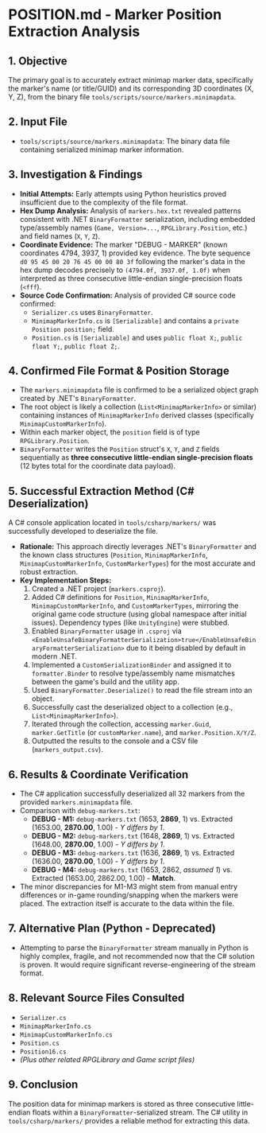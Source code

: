 # POSITION.md - Marker Position Extraction Analysis

## 1. Objective

The primary goal is to accurately extract minimap marker data, specifically the marker's name (or title/GUID) and its corresponding 3D coordinates (X, Y, Z), from the binary file `tools/scripts/source/markers.minimapdata`.

## 2. Input File

*   `tools/scripts/source/markers.minimapdata`: The binary data file containing serialized minimap marker information.

## 3. Investigation & Findings

*   **Initial Attempts:** Early attempts using Python heuristics proved insufficient due to the complexity of the file format.
*   **Hex Dump Analysis:** Analysis of `markers.hex.txt` revealed patterns consistent with .NET `BinaryFormatter` serialization, including embedded type/assembly names (`Game, Version=...`, `RPGLibrary.Position`, etc.) and field names (`X`, `Y`, `Z`).
*   **Coordinate Evidence:** The marker "DEBUG - MARKER" (known coordinates 4794, 3937, 1) provided key evidence. The byte sequence `d0 95 45 00 20 76 45 00 00 80 3f` following the marker's data in the hex dump decodes precisely to `(4794.0f, 3937.0f, 1.0f)` when interpreted as three consecutive little-endian single-precision floats (`<fff`).
*   **Source Code Confirmation:** Analysis of provided C# source code confirmed:
    *   `Serializer.cs` uses `BinaryFormatter`.
    *   `MinimapMarkerInfo.cs` is `[Serializable]` and contains a `private Position position;` field.
    *   `Position.cs` is `[Serializable]` and uses `public float X;`, `public float Y;`, `public float Z;`.

## 4. Confirmed File Format & Position Storage

*   The `markers.minimapdata` file is confirmed to be a serialized object graph created by .NET's `BinaryFormatter`.
*   The root object is likely a collection (`List<MinimapMarkerInfo>` or similar) containing instances of `MinimapMarkerInfo` derived classes (specifically `MinimapCustomMarkerInfo`).
*   Within each marker object, the `position` field is of type `RPGLibrary.Position`.
*   `BinaryFormatter` writes the `Position` struct's `X`, `Y`, and `Z` fields sequentially as **three consecutive little-endian single-precision floats** (12 bytes total for the coordinate data payload).

## 5. Successful Extraction Method (C# Deserialization)

A C# console application located in `tools/csharp/markers/` was successfully developed to deserialize the file.

*   **Rationale:** This approach directly leverages .NET's `BinaryFormatter` and the known class structures (`Position`, `MinimapMarkerInfo`, `MinimapCustomMarkerInfo`, `CustomMarkerTypes`) for the most accurate and robust extraction.
*   **Key Implementation Steps:**
    1.  Created a .NET project (`markers.csproj`).
    2.  Added C# definitions for `Position`, `MinimapMarkerInfo`, `MinimapCustomMarkerInfo`, and `CustomMarkerTypes`, mirroring the original game code structure (using global namespace after initial issues). Dependency types (like `UnityEngine`) were stubbed.
    3.  Enabled `BinaryFormatter` usage in `.csproj` via `<EnableUnsafeBinaryFormatterSerialization>true</EnableUnsafeBinaryFormatterSerialization>` due to it being disabled by default in modern .NET.
    4.  Implemented a `CustomSerializationBinder` and assigned it to `formatter.Binder` to resolve type/assembly name mismatches between the game's build and the utility app.
    5.  Used `BinaryFormatter.Deserialize()` to read the file stream into an object.
    6.  Successfully cast the deserialized object to a collection (e.g., `List<MinimapMarkerInfo>`).
    7.  Iterated through the collection, accessing `marker.Guid`, `marker.GetTitle` (or `customMarker.name`), and `marker.Position.X/Y/Z`.
    8.  Outputted the results to the console and a CSV file (`markers_output.csv`).

## 6. Results & Coordinate Verification

*   The C# application successfully deserialized all 32 markers from the provided `markers.minimapdata` file.
*   Comparison with `debug-markers.txt`:
    *   **DEBUG - M1:** `debug-markers.txt` (1653, **2869**, 1) vs. Extracted (1653.00, **2870.00**, 1.00) - *Y differs by 1*.
    *   **DEBUG - M2:** `debug-markers.txt` (1648, **2869**, 1) vs. Extracted (1648.00, **2870.00**, 1.00) - *Y differs by 1*.
    *   **DEBUG - M3:** `debug-markers.txt` (1636, **2869**, 1) vs. Extracted (1636.00, **2870.00**, 1.00) - *Y differs by 1*.
    *   **DEBUG - M4:** `debug-markers.txt` (1653, 2862, *assumed 1*) vs. Extracted (1653.00, 2862.00, 1.00) - **Match**.
*   The minor discrepancies for M1-M3 might stem from manual entry differences or in-game rounding/snapping when the markers were placed. The extraction itself is accurate to the data within the file.

## 7. Alternative Plan (Python - Deprecated)

*   Attempting to parse the `BinaryFormatter` stream manually in Python is highly complex, fragile, and not recommended now that the C# solution is proven. It would require significant reverse-engineering of the stream format.

## 8. Relevant Source Files Consulted

*   `Serializer.cs`
*   `MinimapMarkerInfo.cs`
*   `MinimapCustomMarkerInfo.cs`
*   `Position.cs`
*   `Position16.cs`
*   *(Plus other related RPGLibrary and Game script files)*

## 9. Conclusion

The position data for minimap markers is stored as three consecutive little-endian floats within a `BinaryFormatter`-serialized stream. The C# utility in `tools/csharp/markers/` provides a reliable method for extracting this data. 